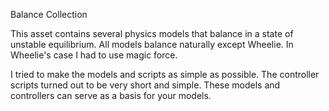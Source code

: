 Balance Collection

This asset contains several physics models that balance in a state of unstable equilibrium. All models balance naturally except Wheelie. In Wheelie's case I had to use magic force.

I tried to make the models and scripts as simple as possible. The controller scripts turned out to be very short and simple. These models and controllers can serve as a basis for your models.
